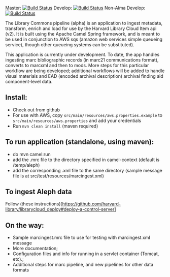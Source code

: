 

Master: [![Build Status](https://travis-ci.org/harvard-library/librarycloud_ingest.png?branch=master)](https://travis-ci.org/harvard-library/librarycloud_ingest)
Develop: [![Build Status](https://travis-ci.org/harvard-library/librarycloud_ingest.png?branch=develop)](https://travis-ci.org/harvard-library/librarycloud_ingest) 
Non-Alma Develop: [![Build Status](https://travis-ci.org/harvard-library/librarycloud_ingest.png?branch=non-alma-develop)](https://travis-ci.org/harvard-library/librarycloud_ingest) 


The Library Commons pipeline (alpha) is an application to ingest metadata, transform, enrich and load for use by the Harvard Library Cloud Item api (v2). 
It is built using the Apache Camel Spring framework, and is meant to be used in conjunction to AWS sqs (amazon web services simple queueing service), though other queueing systems can be substituted).

This application is currently under development. To date, the app handles ingesting marc bibliographic records (in marc21 communications format), converts to marcxml and then to mods. More steps for this particular workflow are being developed; additional workflows will be added to handle visual materials and EAD (encoded archival description) archival finding aid component-level data.

## Install:
* Check out from github
* For use with AWS, copy ```src/main/resources/aws.properties.example``` to
```src/main/resources/aws.properties``` and add your credentials
* Run ```mvn clean install``` (maven required)

## To run application (standalone, using maven):

* do mvn camel:run
* add the .mrc file to the directory specified in camel-context (default is /temp/aleph)
* add the corresponding .xml file to the same directory (sample message file is at src/test/resources/marcingest.xml)

## To ingest Aleph data 

Follow (these instructions)[https://github.com/harvard-library/librarycloud_deploy#deploy-a-control-server]

    

## On the way:

* Sample marcingest.mrc file to use for testing with marcingest.xml message
* More documentation;
* Configuration files and info for running in a servlet container (Tomcat, etc).;
* Additional steps for marc pipeline, and new pipelines for other data formats

